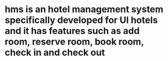 # hms is an hotel management system specifically developed for UI hotels and it has features such as add room, reserve room, book room, check in and check out
